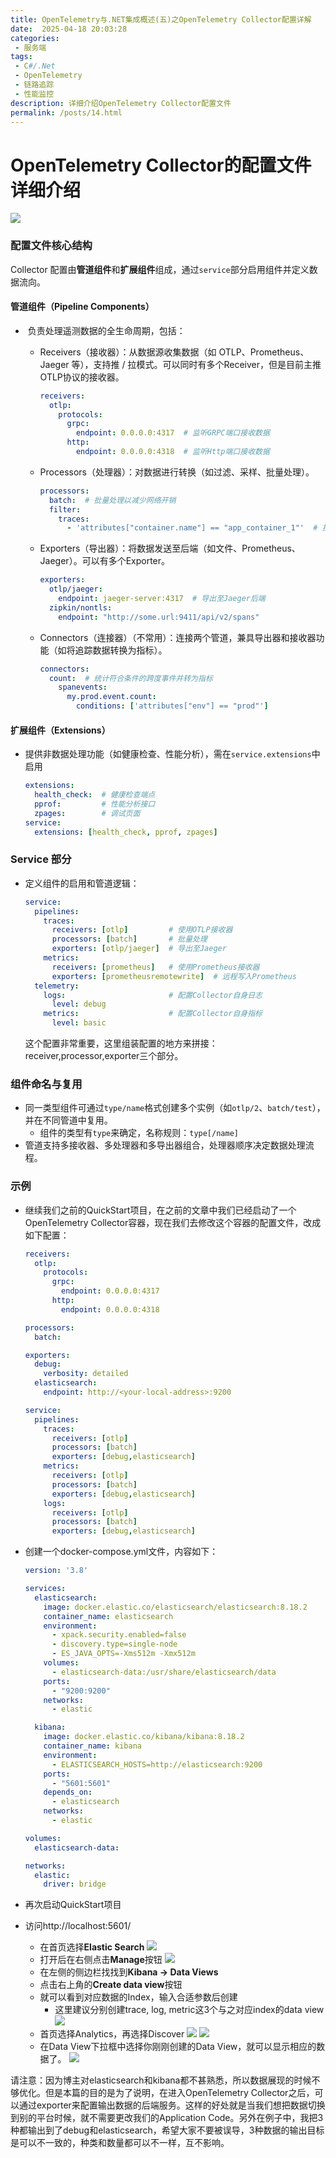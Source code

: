 ```yaml
---
title: OpenTelemetry与.NET集成概述(五)之OpenTelemetry Collector配置详解
date:  2025-04-18 20:03:28
categories:
 - 服务端
tags:
 - C#/.Net
 - OpenTelemetry
 - 链路追踪
 - 性能监控
description: 详细介绍OpenTelemetry Collector配置文件
permalink: /posts/14.html
---
```


# OpenTelemetry Collector的配置文件详细介绍
   ![](/images/otel0.png)
### **配置文件核心结构**

Collector 配置由**管道组件**和**扩展组件**组成，通过`service`部分启用组件并定义数据流向。

#### **管道组件（Pipeline Components）**

- ​	负责处理遥测数据的全生命周期，包括：

  - Receivers（接收器）：从数据源收集数据（如 OTLP、Prometheus、Jaeger 等），支持推 / 拉模式。可以同时有多个Receiver，但是目前主推OTLP协议的接收器。

    ```yaml
    receivers:
      otlp:
        protocols:
          grpc:
            endpoint: 0.0.0.0:4317  # 监听GRPC端口接收数据
          http:
            endpoint: 0.0.0.0:4318  # 监听Http端口接收数据
    ```

  - Processors（处理器）：对数据进行转换（如过滤、采样、批量处理）。

    ```yaml
    processors:
      batch:  # 批量处理以减少网络开销
      filter:
        traces:
          - 'attributes["container.name"] == "app_container_1"'  # 按属性过滤追踪数据
    ```

  - Exporters（导出器）：将数据发送至后端（如文件、Prometheus、Jaeger）。可以有多个Exporter。

    ```yaml
    exporters:
      otlp/jaeger:
        endpoint: jaeger-server:4317  # 导出至Jaeger后端
      zipkin/nontls:
        endpoint: "http://some.url:9411/api/v2/spans"
    ```

  - Connectors（连接器）（不常用）：连接两个管道，兼具导出器和接收器功能（如将追踪数据转换为指标）。

    ```yaml
    connectors:
      count:  # 统计符合条件的跨度事件并转为指标
        spanevents:
          my.prod.event.count:
            conditions: ['attributes["env"] == "prod"']
    ```

#### **扩展组件（Extensions）**

- ​	提供非数据处理功能（如健康检查、性能分析），需在`service.extensions`中启用

  ```yaml
  extensions:
    health_check:  # 健康检查端点
    pprof:         # 性能分析接口
    zpages:        # 调试页面
  service:
    extensions: [health_check, pprof, zpages]
  ```

### **Service 部分**

- 定义组件的启用和管道逻辑：

  ```yaml
  service:
    pipelines:
      traces:
        receivers: [otlp]         # 使用OTLP接收器
        processors: [batch]       # 批量处理
        exporters: [otlp/jaeger]  # 导出至Jaeger
      metrics:
        receivers: [prometheus]   # 使用Prometheus接收器
        exporters: [prometheusremotewrite]  # 远程写入Prometheus
    telemetry:
      logs:                       # 配置Collector自身日志
        level: debug
      metrics:                    # 配置Collector自身指标
        level: basic
  ```

  这个配置非常重要，这里组装配置的地方来拼接：receiver,processor,exporter三个部分。

### **组件命名与复用**

- 同一类型组件可通过`type/name`格式创建多个实例（如`otlp/2`、`batch/test`），并在不同管道中复用。
  - 组件的类型有`type`来确定，名称规则：`type[/name]`
- 管道支持多接收器、多处理器和多导出器组合，处理器顺序决定数据处理流程。

### 示例

- 继续我们之前的QuickStart项目，在之前的文章中我们已经启动了一个OpenTelemetry Collector容器，现在我们去修改这个容器的配置文件，改成如下配置：

  ```yaml
  receivers:
    otlp:
      protocols:
        grpc:
          endpoint: 0.0.0.0:4317
        http:
          endpoint: 0.0.0.0:4318
  
  processors:
    batch:
  
  exporters:
    debug:
      verbosity: detailed
    elasticsearch:
      endpoint: http://<your-local-address>:9200
  
  service:
    pipelines:
      traces:
        receivers: [otlp]
        processors: [batch]
        exporters: [debug,elasticsearch]
      metrics:
        receivers: [otlp]
        processors: [batch]
        exporters: [debug,elasticsearch]
      logs:
        receivers: [otlp]
        processors: [batch]
        exporters: [debug,elasticsearch]
  ```

- 创建一个docker-compose.yml文件，内容如下：

  ```yaml
  version: '3.8'
  
  services:
    elasticsearch:
      image: docker.elastic.co/elasticsearch/elasticsearch:8.18.2
      container_name: elasticsearch
      environment:
        - xpack.security.enabled=false
        - discovery.type=single-node
        - ES_JAVA_OPTS=-Xms512m -Xmx512m
      volumes:
        - elasticsearch-data:/usr/share/elasticsearch/data
      ports:
        - "9200:9200"
      networks:
        - elastic
  
    kibana:
      image: docker.elastic.co/kibana/kibana:8.18.2
      container_name: kibana
      environment:
        - ELASTICSEARCH_HOSTS=http://elasticsearch:9200
      ports:
        - "5601:5601"
      depends_on:
        - elasticsearch
      networks:
        - elastic
  
  volumes:
    elasticsearch-data:
  
  networks:
    elastic:
      driver: bridge
  ```

- 再次启动QuickStart项目

- 访问http://localhost:5601/

  - 在首页选择**Elastic Search**
    ![](/images/es1.png)
  - 打开后在右侧点击**Manage**按钮
    ![](/images/es.png)
  - 在左侧的侧边栏找找到**Kibana -> Data Views**
  - 点击右上角的**Create data view**按钮
  - 就可以看到对应数据的Index，输入合适参数后创建
    - 这里建议分别创建trace, log, metric这3个与之对应index的data view
    ![](/images/es3.png)
  - 首页选择Analytics，再选择Discover
    ![](/images/es4.png)
    ![](/images/es6.png)
  - 在Data View下拉框中选择你刚刚创建的Data View，就可以显示相应的数据了。
    ![](/images/es5.png)

请注意：因为博主对elasticsearch和kibana都不甚熟悉，所以数据展现的时候不够优化。但是本篇的目的是为了说明，在进入OpenTelemetry Collector之后，可以通过exporter来配置输出数据的后端服务。这样的好处就是当我们想把数据切换到别的平台时候，就不需要更改我们的Application Code。另外在例子中，我把3种都输出到了debug和elasticsearch，希望大家不要被误导，3种数据的输出目标是可以不一致的，种类和数量都可以不一样，互不影响。

